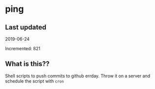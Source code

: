 # ping

## Last updated
2019-06-24

Incremented: 821

## What is this??
Shell scripts to push commits to github errday. Throw it on a server and schedule the script with `cron`
